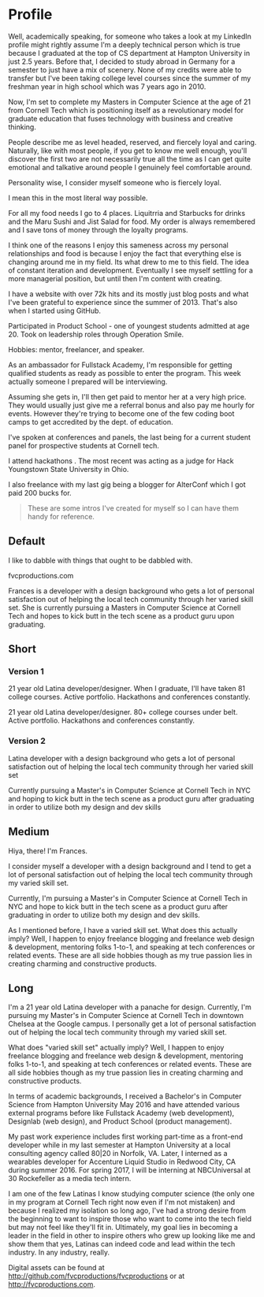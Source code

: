 # Profile

Well, academically speaking, for someone who takes a look at my LinkedIn profile might rightly assume I'm a deeply technical person which is true because I graduated at the top of CS department at Hampton University in just 2.5 years. Before that, I decided to study abroad in Germany for a semester to just have a mix of scenery. None of my credits were able to transfer but I've been taking college level courses since the summer of my freshman year in high school which was 7 years ago in 2010.

Now, I'm set to complete my Masters in Computer Science at the age of 21 from Cornell Tech which is positioning itself as a revolutionary model for graduate education that fuses technology with business and creative thinking.

People describe me as level headed, reserved, and fiercely loyal and caring. Naturally, like with most people, if you get to know me well enough, you'll discover the first two are not necessarily true all the time as I can get quite emotional and talkative around people I genuinely feel comfortable around.

Personality wise, I consider myself someone who is fiercely loyal.

I mean this in the most literal way possible.

For all my food needs I go to 4 places. Liquitrria and Starbucks for drinks and the Maru Sushi and Jist Salad for food. My order is always remembered and I save tons of money through the loyalty programs.

I think one of the reasons I enjoy this sameness across my personal relationships and food is because I enjoy the fact that everything else is changing around me in my field. Its what drew to me to this field. The idea of constant iteration and development. Eventually I see myself settling for a more managerial position, but until then I'm content with creating.

I have a website with over 72k hits and its mostly just blog posts and what I've been grateful to experience since the summer of 2013. That's also when I started using GitHub.

Participated in Product School - one of youngest students admitted at age 20. Took on leadership roles through Operation Smile.

Hobbies: mentor, freelancer, and speaker.

As an ambassador for Fullstack Academy, I'm responsible for getting qualified students as ready as possible to enter the program. This week actually someone I prepared will be interviewing.

Assuming she gets in, I'll then get paid to mentor her at a very high price. They would usually just give me a referral bonus and also pay me hourly for events. However they're trying to become one of the few coding boot camps to get accredited by the dept. of education.

I've spoken at conferences and panels, the last being for a current student panel for prospective students at Cornell tech.

I attend hackathons . The most recent was acting as a judge for Hack Youngstown State University in Ohio.

I also freelance with my last gig being a blogger for AlterConf which I got paid 200 bucks for.

> These are some intros I've created for myself so I can have them handy for reference.

## Default

I like to dabble with things that ought to be dabbled with.

fvcproductions.com

Frances is a developer with a design background who gets a lot of personal satisfaction out of helping the local tech community through her varied skill set. She is currently pursuing a Masters in Computer Science at Cornell Tech and hopes to kick butt in the tech scene as a product guru upon graduating.

## Short

### Version 1

21 year old Latina developer/designer. When I graduate, I'll have taken 81 college courses. Active portfolio. Hackathons and conferences constantly.

21 year old Latina developer/designer. 80+ college courses under belt. Active portfolio. Hackathons and conferences constantly.

### Version 2

Latina developer with a design background who gets a lot of personal satisfaction out of helping the local tech community through her varied skill set

Currently pursuing a Master's in Computer Science at Cornell Tech in NYC and hoping to kick butt in the tech scene as a product guru after graduating in order to utilize both my design and dev skills

## Medium

Hiya, there! I'm Frances.

I consider myself a developer with a design background and I tend to get a lot of personal satisfaction out of helping the local tech community through my varied skill set.

Currently, I'm pursuing a Master's in Computer Science at Cornell Tech in NYC and hope to kick butt in the tech scene as a product guru after graduating in order to utilize both my design and dev skills.

As I mentioned before, I have a varied skill set. What does this actually imply? Well, I happen to enjoy freelance blogging and freelance web design & development, mentoring folks 1-to-1, and speaking at tech conferences or related events. These are all side hobbies though as my true passion lies in creating charming and constructive products.

## Long

I'm a 21 year old Latina developer with a panache for design. Currently, I'm pursuing my Master's in Computer Science at Cornell Tech in downtown Chelsea at the Google campus. I personally get a lot of personal satisfaction out of helping the local tech community through my varied skill set.

What does "varied skill set" actually imply? Well, I happen to enjoy freelance blogging and freelance web design & development, mentoring folks 1-to-1, and speaking at tech conferences or related events. These are all side hobbies though as my true passion lies in creating charming and constructive products.

In terms of academic backgrounds, I received a Bachelor's in Computer Science from Hampton University May 2016 and have attended various external programs before like Fullstack Academy (web development), Designlab (web design), and Product School (product management).

My past work experience includes first working part-time as a front-end developer while in my last semester at Hampton University at a local consulting agency called 80|20 in Norfolk, VA. Later, I interned as a wearables developer for Accenture Liquid Studio in Redwood City, CA during summer 2016. For spring 2017, I will be interning at NBCUniversal at 30 Rockefeller as a media tech intern.

I am one of the few Latinas I know studying computer science (the only one in my program at Cornell Tech right now even if I'm not mistaken) and because I realized my isolation so long ago, I've had a strong desire from the beginning to want to inspire those who want to come into the tech field but may not feel like they'll fit in. Ultimately, my goal lies in becoming a leader in the field in other to inspire others who grew up looking like me and show them that yes, Latinas can indeed code and lead within the tech industry. In any industry, really.

Digital assets can be found at http://github.com/fvcproductions/fvcproductions or at http://fvcproductions.com.

